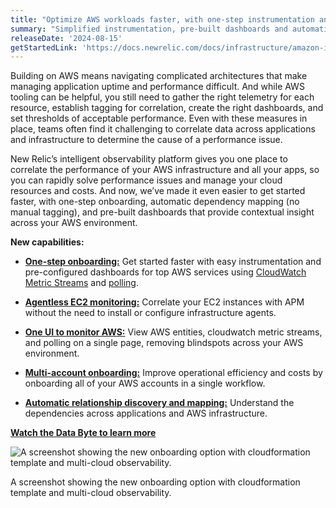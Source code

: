 ```yaml
---
title: "Optimize AWS workloads faster, with one-step instrumentation and full stack observability" 
summary: "Simplified instrumentation, pre-built dashboards and automatic correlation across your AWS environment."
releaseDate: '2024-08-15'
getStartedLink: 'https://docs.newrelic.com/docs/infrastructure/amazon-integrations/get-started/introduction-aws-integrations/' 
---
```


Building on AWS means navigating complicated architectures that make managing application uptime and performance difficult. And while AWS tooling can be helpful, you still need to gather the right telemetry for each resource, establish tagging for correlation, create the right dashboards, and set thresholds of acceptable performance. Even with these measures in place, teams often find it challenging to correlate data across applications and infrastructure to determine the cause of a performance issue.

New Relic’s intelligent observability platform gives you one place to correlate the performance of your AWS infrastructure and all your apps, so you can rapidly solve performance issues and manage your cloud resources and costs. And now, we’ve made it even easier to get started faster, with one-step onboarding, automatic dependency mapping (no manual tagging), and pre-built dashboards that provide contextual insight across your AWS environment.
 
**New capabilities:** 

- [**One-step onboarding:**](https://docs.newrelic.com/docs/infrastructure/amazon-integrations/get-started/introduction-aws-integrations/) Get started faster with easy instrumentation and pre-configured dashboards for top AWS services using [CloudWatch Metric Streams](https://docs.newrelic.com/docs/infrastructure/amazon-integrations/connect/aws-metric-stream/) and [polling](https://docs.newrelic.com/docs/infrastructure/amazon-integrations/connect/connect-aws-new-relic-infrastructure-monitoring/).
  
- [**Agentless EC2 monitoring:**](https://newrelic.com/blog/how-to-relic/agentless-monitoring) Correlate your EC2 instances with APM without the need to install or configure infrastructure agents.
  
- [**One UI to monitor AWS:**](https://docs.newrelic.com/docs/infrastructure/amazon-integrations/get-started/introduction-aws-integrations/) View AWS entities, cloudwatch metric streams, and polling on a single page, removing blindspots across your AWS environment.
  
- [**Multi-account onboarding:**](https://docs.newrelic.com/docs/infrastructure/amazon-integrations/connect/aws-multi-account/) Improve operational efficiency and costs by onboarding all of your AWS accounts in a single workflow.
  
- [**Automatic relationship discovery and mapping:**](https://docs.newrelic.com/docs/new-relic-solutions/new-relic-one/ui-data/service-maps/service-maps/) Understand the dependencies across applications and AWS infrastructure.

[**Watch the Data Byte to learn more**](https://youtu.be/54skgSenvHE)

![A screenshot showing the new onboarding option with cloudformation template and multi-cloud observability.](/images/whats-new-one-step-aws.webp "A screenshot showing the new onboarding option with cloudformation template and multi-cloud observability.")

<figcaption>A screenshot showing the new onboarding option with cloudformation template and multi-cloud observability.</figcaption>
